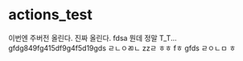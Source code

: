 # actions_test
이번엔 주버전 올린다.
진짜 올린다.
fdsa
뭔데 정말 T_T...
gfdg849fg415df9g4f5d19gds
ㄹㄴㅇㄻㄴ
zzㄹ
ㅎㅎ
fㅎ
gfds
ㄹㅇㄴㅁ
ㅎ
